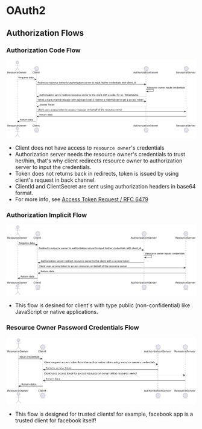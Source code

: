 # OAuth2

## Authorization Flows

### Authorization Code Flow

![](assets/authorization-code-flow.png)

- Client does not have access to `resource owner`'s credentials
- Authorization server needs the resource owner's credentials to trust her/him, that's why client redirects resource owner to authorization server to input the credentials.
- Token does not returns back in redirects, token is issued by using client's request in back channel.
- ClientId and ClientSecret are sent using authorization headers in base64 format.
- For more info, see [Access Token Request / RFC 6479](https://datatracker.ietf.org/doc/html/rfc6749#section-4.1.3)

### Authorization Implicit Flow

![](./assets/authorization-implicit-flow.png)

- This flow is desined for client's with type public (non-confidential) like JavaScript or native applications.

### Resource Owner Password Credentials Flow

![](./assets/resource-owner-password-credentials-flow.png)

- This flow is designed for trusted clients! for example, facebook app is a trusted client for facebook itself! 